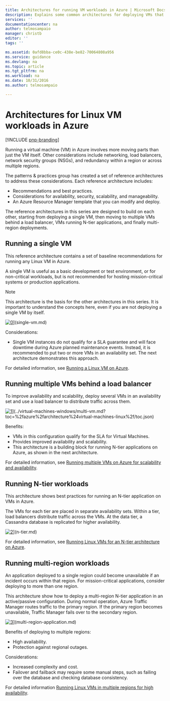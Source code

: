 ```yaml
---
title: Architectures for running VM workloads in Azure | Microsoft Docs
description: Explains some common architectures for deploying VMs that host enterprise-scale applications in Azure.
services: ''
documentationcenter: na
author: telmosampaio
manager: christb
editor: ''
tags: ''

ms.assetid: 0afd8bba-ce0c-438e-be82-70064808a956
ms.service: guidance
ms.devlang: na
ms.topic: article
ms.tgt_pltfrm: na
ms.workload: na
ms.date: 10/31/2016
ms.author: telmosampaio

---
```

# Architectures for Linux VM workloads in Azure

[!INCLUDE [pnp-branding](../_includes/header.md)]

Running a virtual machine (VM) in Azure involves more moving parts than just the VM itself. Other considerations include networking, load balancers, network security groups (NSGs), and redundancy within a region or across multiple regions.

The patterns & practices group has created a set of reference architectures to address these considerations. Each reference architecture includes:

* Recommendations and best practices.
* Considerations for availability, security, scalability, and manageability.
* An Azure Resource Manager template that you can modify and deploy.

The reference architectures in this series are designed to build on each other, starting from deploying a single VM, then moving to multiple VMs behind a load balancer, VMs running N-tier applications, and finally multi-region deployments.

## Running a single VM
This reference architecture contains a set of baseline recommendations for running any Linux VM in Azure. 

A single VM is useful as a basic development or test environment, or for non-critical workloads, but is not recommended for hosting mission-critical systems or production applications. 

> [!NOTE]
> This architecture is the basis for the other architectures in this series. It is important to understand the concepts here, even if you are not deploying a single VM by itself.
> 
> 

[![0]][0]](single-vm.md)


Considerations:

* Single VM instances do not qualify for a SLA guarantee and will face downtime during Azure planned maintenance events. Instead, it is recommended to put two or more VMs in an availability set. The next architecture demonstrates this approach.

For detailed information, see [Running a Linux VM on Azure](single-vm.md).

## Running multiple VMs behind a load balancer

To improve availability and scalability, deploy several VMs in an availability set and use a load balancer to distribute traffic across them.  

[![1]][1]](../virtual-machines-windows/multi-vm.md?toc=%2fazure%2farchitecture%24virtual-machines-linux%2f/toc.json)

Benefits:

* VMs in this configuration qualify for the SLA for Virtual Machines.
* Provides improved availability and scalability.
* This architecture is a building block for running N-tier applications on Azure, as shown in the next architecture.

For detailed information, see [Running multiple VMs on Azure for scalability and availability](../virtual-machines-windows/multi-vm.md).

## Running N-tier workloads
This architecture shows best practices for running an N-tier application on VMs in Azure.

The VMs for each tier are placed in separate availability sets.  Within a tier, load balancers distribute traffic across the VMs. At the data tier, a Cassandra database is replicated for higher availability.

[![2]][2]](n-tier.md)

For detailed information, see [Running Linux VMs for an N-tier architecture on Azure](n-tier.md). 

## Running multi-region workloads
An application deployed to a single region could become unavailable if an incident occurs within that region. For mission-critical applications, consider deploying to more than one region.

This architecture show how to deploy a multi-region N-tier application in an active/passive configuration. During normal operation, Azure Traffic Manager routes traffic to the primary region. If the primary region becomes unavailable, Traffic Manager fails over to the secondary region.  

[![3]][3]](multi-region-application.md)

Benefits of deploying to multiple regions:

* High availability.
* Protection against regional outages.

Considerations:

* Increased complexity and cost.
* Failover and failback may require some manual steps, such as failing over the database and checking database consistency.

For detailed information  [Running Linux VMs in multiple regions for high availability](multi-region-application.md).


<!-- Links -->
[0]: ../media/compute/compute-single-vm.png "Single VM architecture in Azure"
[1]: ../media/compute/compute-multi-vm.png "Multiple VM architecture in Azure"
[2]: ../media/compute/compute-multi-tier.png "Multiple tier architecture in Azure"
[3]: ../media/compute/compute-multi-region.png "Multiple region architecture in Azure"